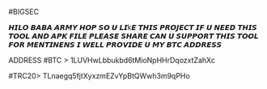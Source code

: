 #BIGSEC 

𝙃𝙄𝙇𝙊 𝘽𝘼𝘽𝘼 𝘼𝙍𝙈𝙔 𝙃𝙊𝙋 𝙎𝙊 𝙐 𝙇𝙄k𝙀 𝙏𝙃𝙄𝙎 𝙋𝙍𝙊𝙅𝙀𝘾𝙏 
𝙄𝙁 𝙐 𝙉𝙀𝙀𝘿 𝙏𝙃𝙄𝙎 𝙏𝙊𝙊𝙇  𝘼𝙉𝘿 𝘼𝙋𝙆 𝙁𝙄𝙇𝙀 
𝙋𝙇𝙀𝘼𝙎𝙀 𝙎𝙃𝘼𝙍𝙀 
𝘾𝘼𝙉 𝙐 𝙎𝙐𝙋𝙋𝙊𝙍𝙏 𝙏𝙃𝙄𝙎 𝙏𝙊𝙊𝙇 𝙁𝙊𝙍 𝙈𝙀𝙉𝙏𝙄𝙉𝙀𝙉𝙎 𝙄 𝙒𝙀𝙇𝙇 𝙋𝙍𝙊𝙑𝙄𝘿𝙀 𝙐 𝙈𝙔 𝘽𝙏𝘾 𝘼𝘿𝘿𝙍𝙀𝙎𝙎

ADDRESS
#BTC > 1LUVHwLbbukbd6tMioNpHHrDqozxtZahXc

#TRC20> TLnaegq5fjtXyxzmEZvYpBtQWwh3m9qPHo
